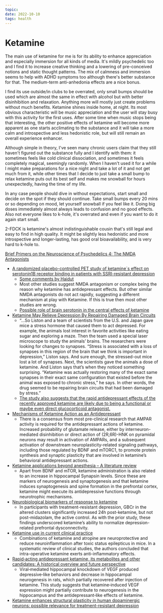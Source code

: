 ```yaml
---
topic:
date: 2022-10-10
tags: health
---
```

# Ketamine
The main use of ketamine for me is for its ability to enhance appreciation and especially immersion for all kinds of media. It's mildly psychedelic too and I find it to increase creative thinking and a lowering of pre-conceived notions and static thought patterns. The mix of calmness and immersion seems to help with ADHD symptoms too although there's better substance for that. The medium-term anti-anhedonia effects are a nice bonus.

I find its use outside/in clubs to be overrated, only small bumps should be used which are almost the same in effect with alcohol but with better disinhibition and relaxation. Anything more will mostly just create problems without much benefits. Ketamine shines inside home, at night. Its most obvious characteristic will be music appreciation and the user will stay busy with this activity for the first uses. After some time when music stops being that interesting, the other positive effects of ketamine will become more apparent as one starts acclimating to the substance and it will take a more calm and introspective and less hedonistic role, but will still remain an overall experience enhancer.

Although simple in theory, I've seen many chronic users claim that they still haven't figured out the substance fully and I identify with them: it sometimes feels like cold clinical dissociation, and sometimes it feels completely magical, seemingly randomly. When I haven't used it for a while I might make preparations for a nice night and take a lot of it and not get much from it, while other times that I decide to just take a small bump to relax ketamine puts out its best self and makes me snowball for hours unexpectedly, having the time of my life. 

In any case people should dive in without expectations, start small and decide on the spot if they should continue. Take small bumps every 20 mins or so depending on mood, let yourself snowball if you feel like it. Doing big doses immediately almost always leads to confusion and no good effects. Also not everyone likes to k-hole, it's overrated and even if you want to do it again start small.

2-FDCK is ketamine's almost indistinguishable cousin that's still legal and easy to find in high quality. It might be slightly less hedonistic and more introspective and longer-lasting, has good oral bioavailability, and is very hard to k-hole to.

[Brief Primers on the Neuroscience of Psychedelics 4: The NMDA Antagonists](https://alieninsect.substack.com/p/brief-primers-on-the-neuroscience-0dc)

- [A randomized placebo-controlled PET study of ketamine´s effect on serotonin1B receptor binding in patients with SSRI-resistant depression](https://www.nature.com/articles/s41398-020-0844-4)
    - [Some comments by Haidut](http://haidut.me/?p=1086.)
    - Most other studies suggest NMDA antagonism or complex  being the reason why ketamine has antidepressant effects. But other similar NMDA antagonists do not act rapidly, suggesting a different mechanism at play with Ketamine. If this is true then most other studies are wrong.
    - [Possible role of brain serotonin in the central effects of ketamine](https://www.researchgate.net/publication/22985524_Possible_role_of_brain_serotonin_in_the_central_effects_of_ketamine)
- [Ketamine May Relieve Depression By Repairing Damaged Brain Circuits](https://www.npr.org/sections/health-shots/2019/04/11/712295937/ketamine-may-relieve-depression-by-repairing-damaged-brain-circuits)
  - “…So Liston and a team of scientists from the U.S. and Japan gave mice a stress hormone that caused them to act depressed. For example, the animals lost interest in favorite activities like eating sugar and exploring a maze. Then the team used a special laser microscope to study the animals’ brains. The researchers were looking for changes to synapses. “Stress is associated with a loss of synapses in this region of the brain that we think is important in depression,” Liston says. And sure enough, the stressed-out mice lost a lot of synapses. Next, the scientists gave the animals a dose of ketamine. And Liston says that’s when they noticed something surprising. “Ketamine was actually restoring many of the exact same synapses in their exact same configuration that existed before the animal was exposed to chronic stress,” he says. In other words, the drug seemed to be repairing brain circuits that had been damaged by stress.”
  - [The study also suggests that the rapid antidepressant effects of the recently approved ketamine are likely due to being a functional or maybe even direct glucocorticoid antagonist.](https://www.sciencedirect.com/science/article/abs/pii/S0166432818314451)
- [Mechanisms of Ketamine Action as an Antidepressant](https://www.ncbi.nlm.nih.gov/pmc/articles/PMC5999402/)
  - There is a consensus from most pre-clinical research that AMPAR activity is required for the antidepressant actions of ketamine. Increased probability of glutamate release, either by interneuron-mediated disinhibition or direct action of (2R,6R)-HNK on pyramidal neurons may result in activation of AMPARs, and a subsequent activation of downstream neuroplasticity-related signaling pathways, including those regulated by BDNF and mTORC1, to promote protein synthesis and synaptic plasticity that are involved in ketamine’s behavioral antidepressant actions.
- [Ketamine applications beyond anesthesia – A literature review](https://www.sciencedirect.com/science/article/abs/pii/S0014299919304996?via%3Dihub)
  - Apart from BDNF and mTOR, ketamine administration is also related to an increase in hippocampal Synapsin levels. Since these are markers of neurogenesis and synaptogenesis and that ketamine induces synaptogenesis and spine formation in the prefrontal cortex, ketamine might execute its antidepressive functions through neurotrophic mechanisms.
- [Neurobiological biomarkers of response to ketamine](https://www.ncbi.nlm.nih.gov/pmc/articles/PMC7681912/)
  - In participants with treatment-resistant depression, GBCr in the altered clusters significantly increased 24h post-ketamine, but not post-midazolam, the active control. As with the prior study, these findings underscored ketamine’s ability to normalize depression-related prefrontal dysconnectivity.
- [Ketamine use in current clinical practice](https://www.ncbi.nlm.nih.gov/pmc/articles/PMC4933765/)
  - Combinations of ketamine and atropine are neuroprotective and reduce neuroinflammation after toxic status epilepticus in mice. In a systematic review of clinical studies, the authors concluded that intra-operative ketamine exerts anti-inflammatory effects.
- [Rapid‐acting antidepressant ketamine, its metabolites and other candidates: A historical overview and future perspective](https://www.ncbi.nlm.nih.gov/pmc/articles/PMC6851782/)
  - Viral‐mediated hippocampal knockdown of VEGF produced depressive‐like behaviors and decrease in hippocampal neurogenesis in rats, which partially recovered after injection of ketamine. This study suggests that ketamine‐induced VEGF expression might partially contribute to neurogenesis in the hippocampus and the antidepressant‐like effects of ketamine.
- [Ketamine enhances structural plasticity in human dopaminergic neurons: possible relevance for treatment-resistant depression](https://www.ncbi.nlm.nih.gov/pmc/articles/PMC5950671/)
